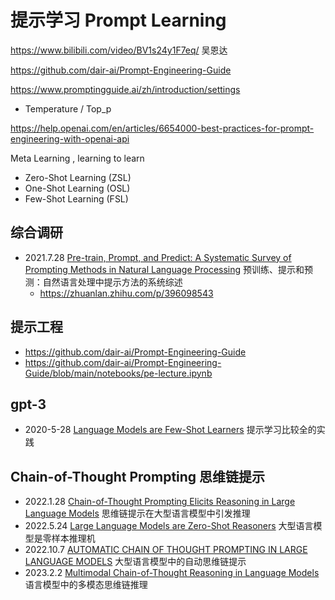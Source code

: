 # 提示学习 Prompt Learning

https://www.bilibili.com/video/BV1s24y1F7eq/  吴恩达

https://github.com/dair-ai/Prompt-Engineering-Guide


https://www.promptingguide.ai/zh/introduction/settings
* Temperature / Top_p

https://help.openai.com/en/articles/6654000-best-practices-for-prompt-engineering-with-openai-api




Meta Learning , learning to learn
* Zero-Shot Learning (ZSL)
* One-Shot Learning (OSL)
* Few-Shot Learning (FSL)

## 综合调研
* 2021.7.28 [Pre-train, Prompt, and Predict: A Systematic Survey of Prompting Methods in Natural Language Processing](./nlp/Prompting_Survey.md) 预训练、提示和预测：自然语言处理中提示方法的系统综述
    * https://zhuanlan.zhihu.com/p/396098543


## 提示工程
* https://github.com/dair-ai/Prompt-Engineering-Guide
* https://github.com/dair-ai/Prompt-Engineering-Guide/blob/main/notebooks/pe-lecture.ipynb



## gpt-3
* 2020-5-28 [Language Models are Few-Shot Learners](./nlp/gpt_3.md)  提示学习比较全的实践

## Chain-of-Thought Prompting 思维链提示
* 2022.1.28 [Chain-of-Thought Prompting Elicits Reasoning in Large Language Models](./nlp/CoT.md)  思维链提示在大型语言模型中引发推理
* 2022.5.24 [Large Language Models are Zero-Shot Reasoners](./nlp/CoT-Zero-shot.md) 大型语言模型是零样本推理机
* 2022.10.7 [AUTOMATIC CHAIN OF THOUGHT PROMPTING IN LARGE LANGUAGE MODELS](./nlp/CoT-Auto.md) 大型语言模型中的自动思维链提示 
* 2023.2.2  [Multimodal Chain-of-Thought Reasoning in Language Models](./Multimodal/CoT-Multimodal.md)  语言模型中的多模态思维链推理 

